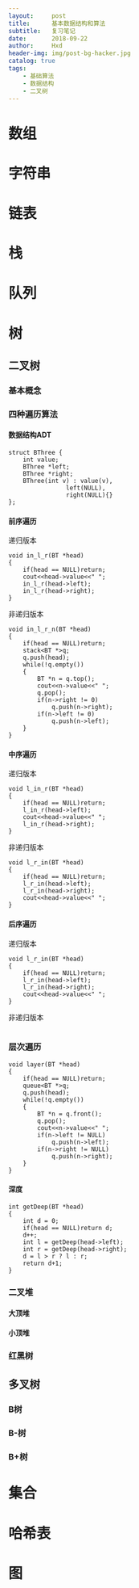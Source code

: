 ```yaml
---
layout:     post
title:      基本数据结构和算法
subtitle:   复习笔记
date:       2018-09-22
author:     Hxd
header-img: img/post-bg-hacker.jpg
catalog: true
tags: 
    - 基础算法
    - 数据结构
    - 二叉树
---
```


# 数组

# 字符串

# 链表

# 栈

# 队列

# 树

## 二叉树
### 基本概念
### 四种遍历算法
#### 数据结构ADT
```
struct BThree {
	int value;
	BThree *left;
	BThree *right;
	BThree(int v) : value(v), 
				left(NULL), 	
				right(NULL){}
};
```

#### 前序遍历
递归版本
```
void in_l_r(BT *head)
{
	if(head == NULL)return;
	cout<<head->value<<" ";
	in_l_r(head->left);
	in_l_r(head->right);
}
```
非递归版本
```
void in_l_r_n(BT *head)
{
	if(head == NULL)return;
	stack<BT *>q;
	q.push(head);
	while(!q.empty())
	{
		BT *n = q.top();
		cout<<n->value<<" ";
		q.pop(); 
		if(n->right != 0)
			q.push(n->right);
		if(n->left != 0)
			q.push(n->left);
	}
}
```
#### 中序遍历
递归版本
```
void l_in_r(BT *head)
{
	if(head == NULL)return;
	l_in_r(head->left);
	cout<<head->value<<" ";
	l_in_r(head->right);
}
```
非递归版本
```
void l_r_in(BT *head)
{
	if(head == NULL)return;
	l_r_in(head->left);
	l_r_in(head->right);
	cout<<head->value<<" ";
}
```
#### 后序遍历
递归版本
```
void l_r_in(BT *head)
{
	if(head == NULL)return;
	l_r_in(head->left);
	l_r_in(head->right);
	cout<<head->value<<" ";
}
```
非递归版本
```
```
### 层次遍历
```
void layer(BT *head)
{
	if(head == NULL)return;
	queue<BT *>q;
	q.push(head);
	while(!q.empty())
	{
		BT *n = q.front();
		q.pop();
		cout<<n->value<<" ";
		if(n->left != NULL)
			q.push(n->left);
		if(n->right != NULL)
			q.push(n->right);
	}
} 
```
#### 深度
```
int getDeep(BT *head)
{
	int d = 0;
	if(head == NULL)return d;
	d++;
	int l = getDeep(head->left);
	int r = getDeep(head->right);
	d = l > r ? l : r;
	return d+1;
} 
```
### 二叉堆

#### 大顶堆
#### 小顶堆

### 红黑树

## 多叉树

### B树
### B-树
### B+树

# 集合

# 哈希表

# 图